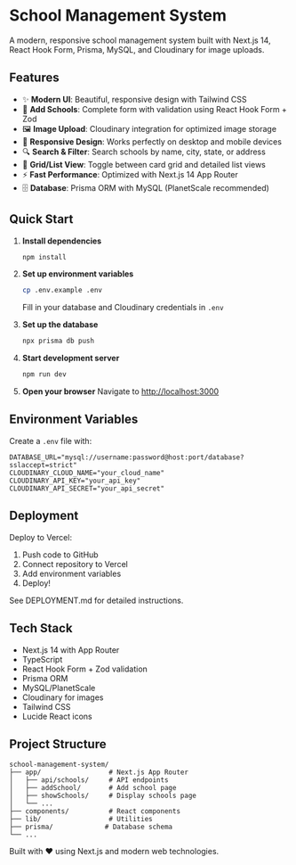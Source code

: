 # School Management System

A modern, responsive school management system built with Next.js 14, React Hook Form, Prisma, MySQL, and Cloudinary for image uploads.

## Features

- ✨ **Modern UI**: Beautiful, responsive design with Tailwind CSS
- 📝 **Add Schools**: Complete form with validation using React Hook Form + Zod
- 🖼️ **Image Upload**: Cloudinary integration for optimized image storage
- 📱 **Responsive Design**: Works perfectly on desktop and mobile devices
- 🔍 **Search & Filter**: Search schools by name, city, state, or address
- 🎯 **Grid/List View**: Toggle between card grid and detailed list views
- ⚡ **Fast Performance**: Optimized with Next.js 14 App Router
- 🗄️ **Database**: Prisma ORM with MySQL (PlanetScale recommended)

## Quick Start

1. **Install dependencies**
   ```bash
   npm install
   ```

2. **Set up environment variables**
   ```bash
   cp .env.example .env
   ```
   
   Fill in your database and Cloudinary credentials in `.env`

3. **Set up the database**
   ```bash
   npx prisma db push
   ```

4. **Start development server**
   ```bash
   npm run dev
   ```

5. **Open your browser**
   Navigate to [http://localhost:3000](http://localhost:3000)

## Environment Variables

Create a `.env` file with:

```env
DATABASE_URL="mysql://username:password@host:port/database?sslaccept=strict"
CLOUDINARY_CLOUD_NAME="your_cloud_name"
CLOUDINARY_API_KEY="your_api_key"
CLOUDINARY_API_SECRET="your_api_secret"
```

## Deployment

Deploy to Vercel:

1. Push code to GitHub
2. Connect repository to Vercel
3. Add environment variables
4. Deploy!

See DEPLOYMENT.md for detailed instructions.

## Tech Stack

- Next.js 14 with App Router
- TypeScript
- React Hook Form + Zod validation
- Prisma ORM
- MySQL/PlanetScale
- Cloudinary for images
- Tailwind CSS
- Lucide React icons

## Project Structure

```
school-management-system/
├── app/                 # Next.js App Router
│   ├── api/schools/     # API endpoints
│   ├── addSchool/       # Add school page
│   ├── showSchools/     # Display schools page
│   └── ...
├── components/          # React components
├── lib/                 # Utilities
├── prisma/             # Database schema
└── ...
```

Built with ❤️ using Next.js and modern web technologies.